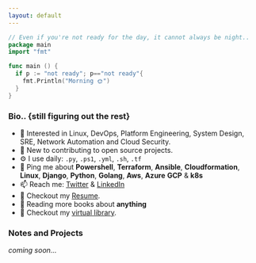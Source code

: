```yaml
---
layout: default
---
```

 
```go
// Even if you're not ready for the day, it cannot always be night..
package main
import "fmt"

func main () {
  if p := "not ready"; p=="not ready"{
    fmt.Println("Morning 🌞")
  }
}
```
### Bio.. {still figuring out the rest}
- 🌱 Interested in Linux, DevOps, Platform Engineering, System Design, SRE, Network Automation and Cloud Security.
- 🏢 New to contributing to open source projects.
- ⚙️ I use daily: `.py`, `.ps1`, `.yml`, `.sh`,  `.tf`
- 💬 Ping me about **Powershell**, **Terraform**, **Ansible**, **Cloudformation**, **Linux**, **Django**, **Python**, **Golang**, **Aws**, **Azure** **GCP** & **k8s**
- 📫 Reach me: [Twitter](https://twitter.com/gibsonekezie) & [LinkedIn](https://www.linkedin.com/in/gibsonekezie/)
- 📝 Checkout my [Resume](files/gibsonekezie.pdf).
- 🌱 Reading more books about **anything**
- 📝 Checkout my [virtual library](./lib.html).


### Notes and Projects

_coming soon..._

